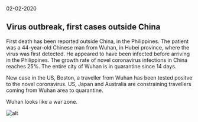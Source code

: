  02-02-2020

## Virus outbreak, first cases outside China

First death has been reported outside China, in the Philippines. The patient was a 44-year-old Chinese man from Wuhan, in Hubei province, where the virus was first detected. He appeared to have been infected before arriving in the Philippines.
The growth rate of novel coronavirus infections in China reaches 25%. 
The entire city of Wuhan is in quarantine since 14 days.

New case in the US, Boston, a traveller from Wuhan has been tested positve to the novel coronavirus. US, Japan and Australia are constraining travellers coming from Wuhan area to quarantine.

Wuhan looks like a war zone. 

![alt](https://www.nationalgeographic.com/content/dam/science/2020/02/05/wuhan/01_wuhan_1198372862.adapt.1900.1.jpg)

